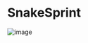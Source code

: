 # SnakeSprint   
![image](https://github.com/Himel-Sarder/SnakeSprint-A-python-turtle-game-project/assets/143216886/1ad691cf-ffc7-4614-befa-91dd22b88338)
